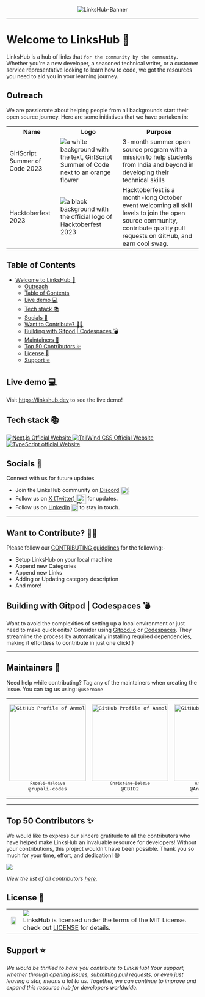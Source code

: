 <article align="center">

![LinksHub-Banner](https://github.com/rupali-codes/LinksHub/assets/78981177/72b6554b-0186-437e-a5af-be03f6dceda4)
</article><hr>

<a name="welcome-to-linkshub"></a>

# Welcome to LinksHub 👋

LinksHub is a hub of links that `for the community by the community`. Whether  you're a new developer, a seasoned technical writer, or a customer service representative looking to learn how to code, we got the resources you need to aid you in your learning journey.

<a name="Outreach"></a>

## Outreach

We are passionate about helping people from all backgrounds start their open source journey. Here are some initiatives that we have partaken in:
 <table>
  <tr>
    <th>Name</th>
    <th>Logo</th>
    <th>Purpose</th>
  </tr>
  <tr>
    <td>GirlScript Summer of Code 2023 </td>
    <td><img src="https://github.com/rupali-codes/LinksHub/assets/105683440/3ce6a1f0-0b6a-44e5-9a78-842bae0a670d" alt="a white background with the text, GirlScript Summer of Code next to an orange flower"></td>
    <td>  3-month summer
open source program with a mission to help students from India and beyond in developing their technical skills </td>
  </tr>
  <tr>
    <td>Hacktoberfest 2023 </td>
    <td><img src="https://github.com/Anmol-Baranwal/LinksHub/assets/74038190/8785b289-e964-4986-98b2-19817ce31a7f" alt="a black background with the official logo of Hacktoberfest 2023"></td>
    <td>  Hacktoberfest is a month-long October event welcoming all skill levels to join the open source community, contribute quality pull requests on GitHub, and earn cool swag. </td>
  </tr>
</table>


## Table of Contents

- [Welcome to LinksHub 👋](#welcome-to-linkshub-)
  - [Outreach](#outreach)
  - [Table of Contents](#table-of-contents)
  - [Live demo 💻](#live-demo-)
  - [Tech stack 📚](#tech-stack-)
  - [Socials 📱](#socials-)
  - [Want to Contribute? 👩‍💻](#want-to-contribute-)
  - [Building with Gitpod | Codespaces 💣](#building-with-gitpod--codespaces-)
  - [Maintainers 🤝](#maintainers-)
  - [Top 50 Contributors ✨](#top-50-contributors-)
  - [License 📝](#license-)
  - [Support ⭐](#support-)

<a name="demo"></a>
## Live demo 💻

Visit https://linkshub.dev to see the live demo!

<a name="tech-stack"></a>

## Tech stack 📚

<p>
  <a href="https://nextjs.org/">
    <img src="https://img.shields.io/badge/Next.js-7c3aed?style=for-the-badge&logo=next.js&logoColor=white" alt="Next.js Official Website"/>
  </a>
  <a href="https://tailwindcss.com/">
    <img src="https://img.shields.io/badge/tailwind_css-7c3aed?style=for-the-badge&logo=tailwindcss&logoColor=white" alt="TailWind CSS Official Website"/>
  </a>
  <a href="https://www.typescriptlang.org/">
    <img src="https://img.shields.io/badge/typescript-7c3aed?style=for-the-badge&logo=typescript&logoColor=white" alt="TypeScript official Website"/>
  </a>
</p>

<a name="socials"></a>

## Socials 📱

Connect with us for future updates

- Join the LinksHub community on [Discord](https://discord.com/invite/NvK67YnJX5) <img src="https://github.com/rupali-codes/LinksHub/assets/74038190/0a9bece0-8378-4620-bcf5-0f6e4b1aa6bd" alt="Discord" width="20" height="20"  align="center">.
- Follow us on [X (Twitter) ](https://twitter.com/linkshubdotdev) <img src="https://uxwing.com/wp-content/themes/uxwing/download/brands-and-social-media/x-social-media-logo-icon.png" alt="Discord" width="25" height="25"  align="center"> 
 for updates. 
- Follow us on [LinkedIn](https://www.linkedin.com/company/linkshub-dev/) <img src="https://github.com/shelar1423/LinksHub/assets/82649533/08ffebb8-68a1-4cd1-9078-97f284de5cef" alt="Discord" width="18" height="18"  align="center">  to stay in touch.


---

<a name="want-to-contribute"></a>

## Want to Contribute? 👩‍💻

Please follow our [CONTRIBUTING guidelines](https://github.com/rupali-codes/LinksHub/blob/main/CONTRIBUTING.md) for the following:-

- Setup LinksHub on your local machine
- Append new Categories
- Append new Links
- Adding or Updating category description
- And more!


<a name="building-with-gitpod"></a>

## Building with Gitpod | Codespaces 💣

Want to avoid the complexities of setting up a local environment or just need to make quick edits? Consider using [Gitpod.io](https://gitpod.io/#https://github.com/rupali-codes/LinksHub) or [Codespaces](https://codespaces.new/rupali-codes/LinksHub). They streamline the process by automatically installing required dependencies, making it effortless to contribute in just one click!:)

---

## Maintainers 🤝

Need help while contributing? Tag any of the maintainers when creating the issue. You can tag us using: `@username`

<table>
<tr>
<td align="center" width="200"><pre><a href="https://github.com/rupali-codes"><img src="https://avatars.githubusercontent.com/u/78981177?v=4" width="200" alt="GitHub Profile of Anmol Baranwal" /><br><sub>Rupali Haldiya</sub></a><br>@rupali-codes</pre></td>
<td align="center" width="200"><pre><a href="https://github.com/CBID2"><img src="https://avatars.githubusercontent.com/u/105683440?v=4" width="200" alt="GitHub Profile of Anmol Baranwal" /><br><sub>Christine Belzie</sub></a><br>@CBID2</pre></td>
<td align="center" width="200"><pre><a href="https://github.com/Anmol-Baranwal"><img src="https://avatars.githubusercontent.com/u/74038190?v=4" width="200" alt="GitHub Profile of Anmol Baranwal" /><br><sub>Anmol Baranwal</sub></a><br>@Anmol-Baranwal</pre></td>

</tr>
</table>



---

<a name="our-contributors"></a>

## Top 50 Contributors ✨

We would like to express our sincere gratitude to all the contributors who have helped make LinksHub an invaluable resource for developers! Without your contributions, this project wouldn't have been possible. Thank you so much for your time, effort, and dedication! 😄

<a href="https://github.com/rupali-codes/LinksHub/graphs/contributors">
  <img src="https://contrib.rocks/image?max=50&repo=rupali-codes/LinksHub" />
</a>

_View the list of all contributors [here](https://github.com/rupali-codes/LinksHub/graphs/contributors)._

<a name="license"></a>

## License 📝


<table>
  <tr>
     <td>
       <p align="center"> <img src="https://github.com/rupali-codes/LinksHub/assets/66154908/65ae0c03-9cad-47a6-80b8-23c91cd2ac4e" width="80%"></img>
    </td>
    <td> 
      <img src="https://img.shields.io/badge/License-MIT-yellow.svg"/> <br> 
LinksHub is licensed under the terms of the MIT License. check out <a href="./LICENSE">LICENSE</a> for details. <img width=2300/>
    </td>
  </tr>
</table>


<a name="support"></a>

## Support ⭐

_We would be thrilled to have you contribute to LinksHub! Your support, whether through opening issues, submitting pull requests, or even just leaving a star, means a lot to us. Together, we can continue to improve and expand this resource hub for developers worldwide._
